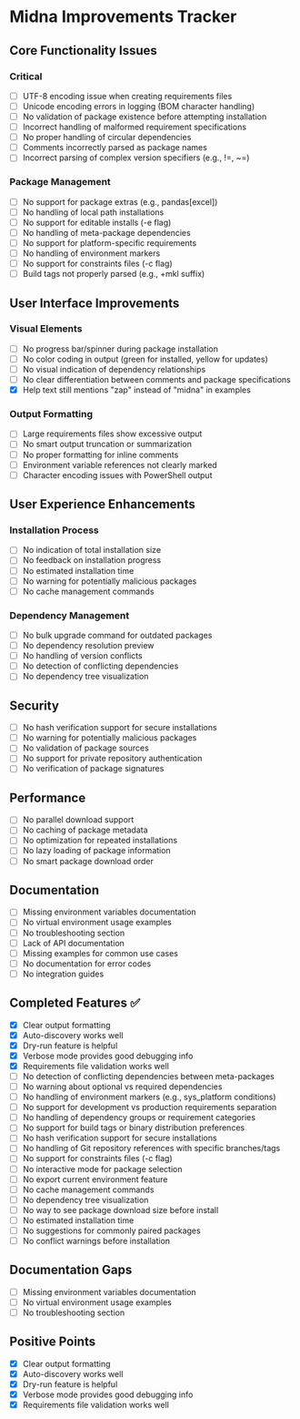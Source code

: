 # Midna Improvements Tracker

## Core Functionality Issues

### Critical

- [ ] UTF-8 encoding issue when creating requirements files
- [ ] Unicode encoding errors in logging (BOM character handling)
- [ ] No validation of package existence before attempting installation
- [ ] Incorrect handling of malformed requirement specifications
- [ ] No proper handling of circular dependencies
- [ ] Comments incorrectly parsed as package names
- [ ] Incorrect parsing of complex version specifiers (e.g., !=, ~=)

### Package Management

- [ ] No support for package extras (e.g., pandas[excel])
- [ ] No handling of local path installations
- [ ] No support for editable installs (-e flag)
- [ ] No handling of meta-package dependencies
- [ ] No support for platform-specific requirements
- [ ] No handling of environment markers
- [ ] No support for constraints files (-c flag)
- [ ] Build tags not properly parsed (e.g., +mkl suffix)

## User Interface Improvements

### Visual Elements

- [ ] No progress bar/spinner during package installation
- [ ] No color coding in output (green for installed, yellow for updates)
- [ ] No visual indication of dependency relationships
- [ ] No clear differentiation between comments and package specifications
- [x] Help text still mentions "zap" instead of "midna" in examples

### Output Formatting

- [ ] Large requirements files show excessive output
- [ ] No smart output truncation or summarization
- [ ] No proper formatting for inline comments
- [ ] Environment variable references not clearly marked
- [ ] Character encoding issues with PowerShell output

## User Experience Enhancements

### Installation Process

- [ ] No indication of total installation size
- [ ] No feedback on installation progress
- [ ] No estimated installation time
- [ ] No warning for potentially malicious packages
- [ ] No cache management commands

### Dependency Management

- [ ] No bulk upgrade command for outdated packages
- [ ] No dependency resolution preview
- [ ] No handling of version conflicts
- [ ] No detection of conflicting dependencies
- [ ] No dependency tree visualization

## Security

- [ ] No hash verification support for secure installations
- [ ] No warning for potentially malicious packages
- [ ] No validation of package sources
- [ ] No support for private repository authentication
- [ ] No verification of package signatures

## Performance

- [ ] No parallel download support
- [ ] No caching of package metadata
- [ ] No optimization for repeated installations
- [ ] No lazy loading of package information
- [ ] No smart package download order

## Documentation

- [ ] Missing environment variables documentation
- [ ] No virtual environment usage examples
- [ ] No troubleshooting section
- [ ] Lack of API documentation
- [ ] Missing examples for common use cases
- [ ] No documentation for error codes
- [ ] No integration guides

## Completed Features ✅

- [x] Clear output formatting
- [x] Auto-discovery works well
- [x] Dry-run feature is helpful
- [x] Verbose mode provides good debugging info
- [x] Requirements file validation works well
- [ ] No detection of conflicting dependencies between meta-packages
- [ ] No warning about optional vs required dependencies
- [ ] No handling of environment markers (e.g., sys_platform conditions)
- [ ] No support for development vs production requirements separation
- [ ] No handling of dependency groups or requirement categories
- [ ] No support for build tags or binary distribution preferences
- [ ] No hash verification support for secure installations
- [ ] No handling of Git repository references with specific branches/tags
- [ ] No support for constraints files (-c flag)
- [ ] No interactive mode for package selection
- [ ] No export current environment feature
- [ ] No cache management commands
- [ ] No dependency tree visualization
- [ ] No way to see package download size before install
- [ ] No estimated installation time
- [ ] No suggestions for commonly paired packages
- [ ] No conflict warnings before installation

## Documentation Gaps
- [ ] Missing environment variables documentation
- [ ] No virtual environment usage examples
- [ ] No troubleshooting section

## Positive Points
- [x] Clear output formatting
- [x] Auto-discovery works well
- [x] Dry-run feature is helpful
- [x] Verbose mode provides good debugging info
- [x] Requirements file validation works well
